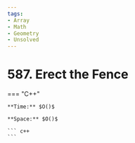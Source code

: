 ```yaml
---
tags:
- Array
- Math
- Geometry
- Unsolved
---
```



# 587. Erect the Fence

=== "C++"

    **Time:** $O()$

    **Space:** $O()$

    ``` c++
    ```